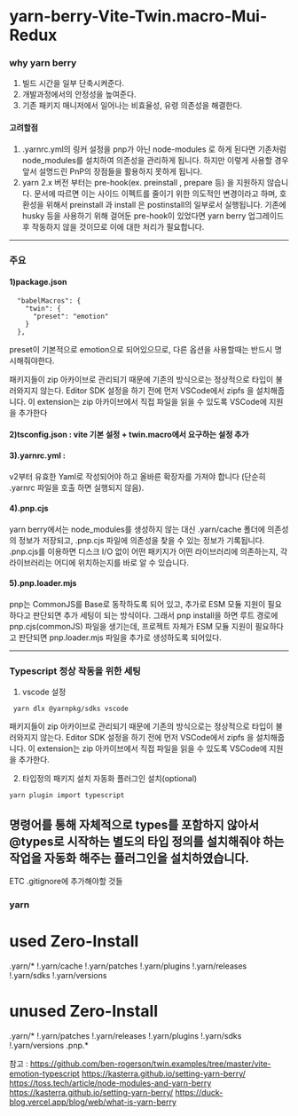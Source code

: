 # yarn-berry-Vite-Twin.macro-Mui-Redux

### why yarn berry
1. 빌드 시간을 일부 단축시켜준다.
2. 개발과정에서의 안정성을 높여준다.
3. 기존 패키지 매니저에서 일어나는 비효율성, 유령 의존성을 해결한다.

#### 고려할점
1. .yarnrc.yml의 링커 설정을 pnp가 아닌 node-modules 로 하게 된다면 기존처럼 node_modules를 설치하여 의존성을 관리하게 됩니다. 
하지만 이렇게 사용할 경우 앞서 설명드린 PnP의 장점들을 활용하지 못하게 됩니다.
2. yarn 2.x 버전 부터는 pre-hook(ex. preinstall , prepare 등) 을 지원하지 않습니다. 문서에 따르면 이는 사이드 이펙트를 줄이기 위한 
의도적인 변경이라고 하며, 호환성을 위해서 preinstall 과 install 은 postinstall의 일부로서 실행됩니다.
기존에 husky 등을 사용하기 위해 걸어둔 pre-hook이 있었다면 yarn berry 업그레이드 후 작동하지 않을 것이므로 이에 대한 처리가 필요합니다.

---
### 주요 

#### 1)package.json

```
  "babelMacros": {
    "twin": {
      "preset": "emotion"
    }
  },
``` 
preset이 기본적으로 emotion으로 되어있으므로, 다른 옵션을 사용할때는 반드시 명시해줘야한다.


패키지들이 zip 아카이브로 관리되기 때문에 기존의 방식으로는 정상적으로 타입이 불러와지지 않는다.
Editor SDK 설정을 하기 전에 먼저 VSCode에서 zipfs 을 설치해줍니다. 
이 extension는 zip 아카이브에서 직접 파일을 읽을 수 있도록 VSCode에 지원을 추가한다


#### 2)tsconfig.json : vite 기본 설정 + twin.macro에서 요구하는 설정 추가


#### 3).yarnrc.yml : 
v2부터 유효한 Yaml로 작성되어야 하고 올바른 확장자를 가져야 합니다 (단순히 .yarnrc 파일을 호출 하면 실행되지 않음).



#### 4).pnp.cjs

yarn berry에서는 node_modules를 생성하지 않는 대신 .yarn/cache 폴더에 의존성의 정보가 저장되고, .pnp.cjs 파일에 의존성을 찾을 수 있는 정보가 기록됩니다. 
.pnp.cjs를 이용하면 디스크 I/O 없이 어떤 패키지가 어떤 라이브러리에 의존하는지, 각 라이브러리는 어디에 위치하는지를 바로 알 수 있습니다.

#### 5).pnp.loader.mjs
pnp는 CommonJS를 Base로 동작하도록 되어 있고, 추가로 ESM 모듈 지원이 필요하다고 판단되면 추가 세팅이 되는 방식이다.
그래서 pnp install을 하면 루트 경로에 pnp.cjs(commonJS) 파일을 생기는데, 프로젝트 자체가 ESM 모듈 지원이 필요하다고 판단되면 pnp.loader.mjs 파일을 추가로 생성하도록 되어있다.


---
### Typescript 정상 작동을 위한 세팅
1. vscode 설정
```
 yarn dlx @yarnpkg/sdks vscode
```
패키지들이 zip 아카이브로 관리되기 때문에 기존의 방식으로는 정상적으로 타입이 불러와지지 않는다.
Editor SDK 설정을 하기 전에 먼저 VSCode에서 zipfs 을 설치해줍니다. 이 extension는 zip 아카이브에서 직접 파일을 읽을 수 있도록 VSCode에 지원을 추가한다.


2. 타입정의 패키지 설치 자동화 플러그인 설치(optional)
``` 
yarn plugin import typescript
```
명령어를 통해 자체적으로 types를 포함하지 않아서 @types로 시작하는 별도의 타입 정의를 설치해줘야 하는 작업을 자동화 해주는 플러그인을 설치하였습니다.
---
ETC
.gitignore에 추가해야할 것들


### yarn ###
# used Zero-Install
.yarn/*
!.yarn/cache
!.yarn/patches
!.yarn/plugins
!.yarn/releases
!.yarn/sdks
!.yarn/versions

# unused Zero-Install
.yarn/*
!.yarn/patches
!.yarn/releases
!.yarn/plugins
!.yarn/sdks
!.yarn/versions
.pnp.*



참고 : https://github.com/ben-rogerson/twin.examples/tree/master/vite-emotion-typescript
https://kasterra.github.io/setting-yarn-berry/
https://toss.tech/article/node-modules-and-yarn-berry
https://kasterra.github.io/setting-yarn-berry/
https://duck-blog.vercel.app/blog/web/what-is-yarn-berry


